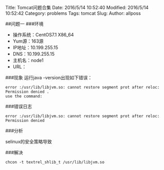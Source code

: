 Title: Tomcat问题合集
Date: 2016/5/14 10:52:40 
Modified: 2016/5/14 10:52:42 
Category: problems
Tags: tomcat
Slug: 
Author: allposs


##问题一
###环境
+ 操作系统：CentOS7.1 X86_64
+ Yum源：163源
+ IP地址：10.199.255.15
+ DNS：10.199.255.15
+ 主机名：node1
+ URL：

###现象
运行java -version出现如下错误：

	error :/usr/lib/libjvm.so: cannot restore segment prot after reloc: Permission denied .
	use the command:

###错误日志

	error :/usr/lib/libjvm.so: cannot restore segment prot after reloc: Permission denied

###分析

selinux的安全策略导致

###解决

	chcon -t textrel_shlib_t /usr/lib/libjvm.so


